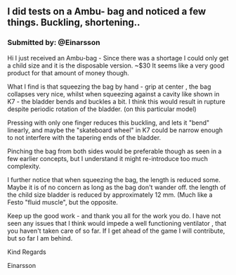 ## I did tests on a Ambu- bag and noticed a few things. Buckling, shortening..
### Submitted by: @Einarsson
Hi I just received an Ambu-bag - Since there was a shortage I could only get a child size and it is the disposable version. ~$30 It seems like a very good product for that amount of money though.

What I find is that squeezing the bag by hand - grip at center , the bag collapses very nice, whilst when squeezing against a cavity like shown in K7 - the bladder bends and buckles a bit. I think this would result in rupture despite periodic rotation of the bladder. (on this particular model)

Pressing with only one finger reduces this buckling, and lets it "bend" linearly, and maybe the "skateboard wheel" in K7 could be narrow enough to not interfere with the tapering ends of the bladder.

Pinching the bag from both sides would be preferable though as seen in a few earlier concepts, but I understand it might re-introduce too much complexity.

I further notice that when squeezing the bag, the length is reduced some. Maybe it is of no concern as long as the bag don't wander off. the length of the child size bladder is reduced by approximately 12 mm. (Much like a Festo "fluid muscle", but the opposite.

Keep up the good work - and thank you all for the work you do. I have not seen any issues that I think would impede a well functioning ventilator , that you haven't taken care of so far. If I get ahead of the game I will contribute, but so far I am behind.

Kind Regards

Einarsson
